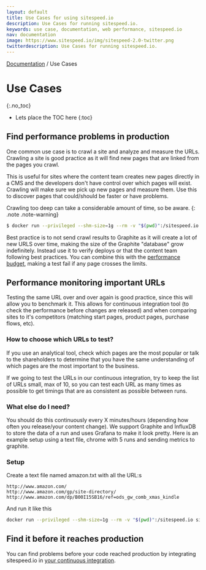 ```yaml
---
layout: default
title: Use Cases for using sitespeed.io
description: Use Cases for running sitespeed.io.
keywords: use case, documentation, web performance, sitespeed.io
nav: documentation
image: https://www.sitespeed.io/img/sitespeed-2.0-twitter.png
twitterdescription: Use Cases for running sitespeed.io.
---
```

[Documentation]({{site.baseurl}}/documentation/sitespeed.io/) / Use Cases

# Use Cases
{:.no_toc}

* Lets place the TOC here
{:toc}

## Find performance problems in production
One common use case is to crawl a site and analyze and measure the URLs. Crawling a site is good practice as it will find new pages that are linked from the pages you crawl.

This is useful for sites where the content team creates new pages directly in a CMS and the developers don't have control over which pages will exist. Crawling will make sure we pick up new pages and measure them. Use this to discover pages that could/should be faster or have problems.

Crawling too deep can take a considerable amount of time, so be aware.
{: .note .note-warning}

~~~bash
$ docker run --privileged --shm-size=1g --rm -v "$(pwd)":/sitespeed.io sitespeedio/sitespeed.io http://www.nytimes.com/pages/sports/ -d 2
~~~

Best practice is to not send crawl results to Graphite as it will create a lot of new URLS over time, making the size of the Graphite "database" grow indefinitely. Instead use it to verify deploys or that the content team following best practices. You can combine this with the [performance budget](../performance-budget/), making a test fail if any page crosses the limits.

## Performance monitoring important URLs

Testing the same URL over and over again is good practice, since this will allow you to benchmark it. This allows for continuous integration tool (to check the performance before changes are released) and when comparing sites to it's competitors (matching start pages, product pages, purchase flows, etc).

### How to choose which URLs to test?

If you use an analytical tool, check which pages are the most popular or talk to the shareholders to determine that you have the same understanding of which pages are the most important to the business.

If we going to test the URLs in our continuous integration, try to keep the list of URLs small, max of 10, so you can test each URL as many times as possible to get timings that are as consistent as possible between runs.

### What else do I need?
You should do this continuously every X minutes/hours (depending how often you release/your content change). We support Graphite and InfluxDB to store the data of a run and uses Grafana to make it look pretty. Here is an example setup using a text file, chrome with 5 runs and sending metrics to graphite.

### Setup

Create a text file named amazon.txt with all the URL:s

~~~
http://www.amazon.com/
http://www.amazon.com/gp/site-directory/
http://www.amazon.com/dp/B00I15SB16/ref=ods_gw_comb_xmas_kindle
~~~

And run it like this

~~~bash
docker run --privileged --shm-size=1g --rm -v "$(pwd)":/sitespeed.io sitespeedio/sitespeed.io amazon.txt -b chrome -n 5 --graphite.host my.graphite.host
~~~

## Find it before it reaches production
You can find problems before your code reached production by integrating sitespeed.io in [your continuous integration](../continuous-integration/).

